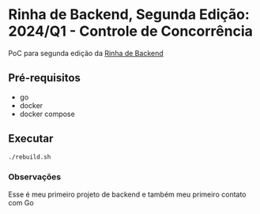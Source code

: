 # Rinha de Backend, Segunda Edição: 2024/Q1 - Controle de Concorrência

PoC para segunda edição da [Rinha de Backend](https://github.com/zanfranceschi/rinha-de-backend-2024-q1)

## Pré-requisitos

- go
- docker
- docker compose

## Executar

```bash
./rebuild.sh
```

### Observações

Esse é meu primeiro projeto de backend e também meu primeiro contato com Go
